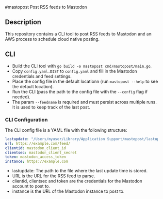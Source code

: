#mastopost
Post RSS feeds to Mastodon

## Description
This repository contains a CLI tool to post RSS feeds to Mastodon and an AWS process to schedule cloud native posting.

## CLI
- Build the CLI tool with `go build -o mastopost cmd/mastopost/main.go`.
- Copy `config.yaml.DIST` to `config.yaml` and fill in the Mastodon credentials and feed settings.
- Place the config file in the default locationn (run `mastopost --help` to see the default location).
- Run the CLI (pass the path to the config file with the `--config` flag if needed).
- The param `--feedname` is required and must persist across multiple runs. It is used to keep track of the last post.

### CLI Configuration
The CLI config file is a YAML file with the following structure:

```yaml
lastupdate: "/Users/myuser/Library/Application Support/mastopost/lastupdate.gob"
url: https://example.com/feed/
clientid: mastodon_client_id
clientsec: mastodon_client_secret
token: mastodon_access_token
instance: https://example.com
```
- lastupdate: The path to the file where the last update time is stored.
- URL is the URL for the RSS feed to parse.
- clientid, clientsec and token are the credentials for the Mastodon account to post to.
- instance is the URL of the Mastodon instance to post to.
